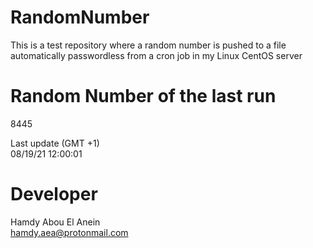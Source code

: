 # RandomNumber    
This is a test repository where a random number is pushed to a file automatically passwordless from a cron job in my Linux CentOS server    
# Random Number of the last run   
8445
      
Last update (GMT +1)    
08/19/21 12:00:01
# Developer    
Hamdy Abou El Anein   
hamdy.aea@protonmail.com
